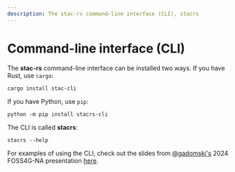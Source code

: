 ```yaml
---
description: The stac-rs command-line interface (CLI), stacrs
---
```


# Command-line interface (CLI)

The **stac-rs** command-line interface can be installed two ways.
If you have Rust, use `cargo`:

```shell
cargo install stac-cli
```

If you have Python, use `pip`:

```shell
python -m pip install stacrs-cli
```

The CLI is called **stacrs**:

```shell
stacrs --help
```

For examples of using the CLI, check out the slides from [@gadomski's](https://github.com/gadomski/) 2024 FOSS4G-NA presentation [here](https://www.gadom.ski/2024-09-FOSS4G-NA-stac-rs/).

